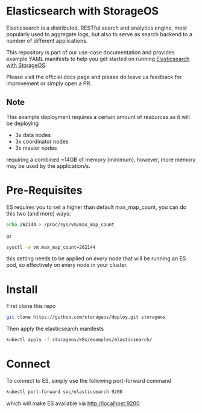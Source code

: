 
# Elasticsearch with StorageOS

Elasticsearch is a distributed, RESTful search and analytics engine, most popularly used to aggregate logs, but also to serve as search backend to a number of different applications.

This repository is part of our use-case documentation and provides example YAML manifests to help you get started on running [Elasticsearch with StorageOS](https://docs.storageos.com/docs/usecases/kubernetes/elasticsearch).

Please visit the official docs page and please do leave us feedback for improvement or simply open a PR.

## Note

This example deployment requires a certain amount of resources as it will be deploying

- 3x data nodes
- 3x coordinator nodes
- 3x master nodes

requiring a combined ~14GB of memory (minimum), however, more memory may be
used by the application/s.

# Pre-Requisites

ES requires you to set a higher than default max_map_count, you can do this two (and more) ways:

```bash
echo 262144 > /proc/sys/vm/max_map_count
```

or

```bash
sysctl -w vm.max_map_count=262144
```

this setting needs to be applied on _every_ node that will be running an ES pod, so effectively on every node in your cluster.

# Install

First clone this repo

```bash
git clone https://github.com/storageos/deploy.git storageos
```

Then apply the elasticsearch manifests

```bash
kubectl apply -f storageos/k8s/examples/elasticsearch/
```

# Connect

To connect to ES, simply use the following port-forward command

```bash
kubectl port-forward svc/elasticsearch 9200
```

which will make ES available via [http://localhost:9200](http://localhost:9200)
